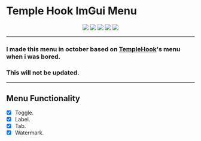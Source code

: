 # Temple Hook ImGui Menu

<p align="center">
  <img src="https://img.shields.io/badge/C%2B%2B-00599C?style=for-the-badge&logo=c%2B%2B&logoColor=white">
  <img src="https://img.shields.io/badge/Visual_Studio-5C2D91?style=for-the-badge&logo=visual%20studio&logoColor=white">
  <img src="https://img.shields.io/badge/Windows-0078D6?style=for-the-badge&logo=windows&logoColor=white">
  <img src="https://img.shields.io/badge/license-GPL_3.0-blue?style=for-the-badge&logo=&logoColor=whit">
  <img src="https://img.shields.io/badge/ImGui-lightblue?style=for-the-badge&logo=&logoColor=whit">
</p>

----------------------------------
### I made this menu in october based on [TempleHook](https://github.com/notbemji/templehook)'s menu when i was bored.
### This will not be updated.

----------------------------------

## Menu Functionality
- [x] Toggle.
- [x] Label.
- [x] Tab.
- [x] Watermark.

